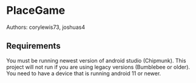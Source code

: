 # PlaceGame
Authors: corylewis73, joshuas4
## Requirements
You must be running newest version of android studio (Chipmunk). This project will not run if you are using legacy versions (Bumblebee or older).
You need to have a device that is running android 11 or newer.
